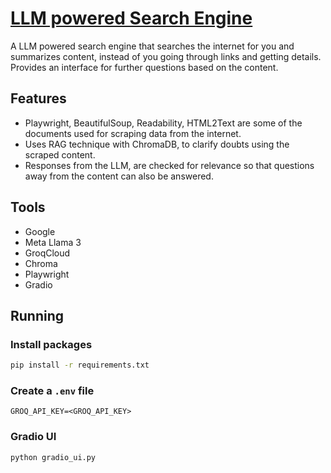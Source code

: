 # [LLM powered Search Engine](https://github.com/cbxdv/AI_Search/blob/main/LLM%20Powered%20Search%20Engine.pdf)

A LLM powered search engine that searches the internet for you and summarizes content, instead of you going through links and getting details. Provides an interface for further questions based on the content.

## Features
- Playwright, BeautifulSoup, Readability, HTML2Text are some of the documents used for scraping data from the internet.
- Uses RAG technique with ChromaDB, to clarify doubts using the scraped content.
- Responses from the LLM, are checked for relevance so that questions away from the content can also be answered.

## Tools
- Google
- Meta Llama 3
- GroqCloud
- Chroma
- Playwright
- Gradio

## Running

### Install packages
```bash
pip install -r requirements.txt
```

### Create a `.env` file
```env
GROQ_API_KEY=<GROQ_API_KEY>
```

### Gradio UI
```shell
python gradio_ui.py
```
